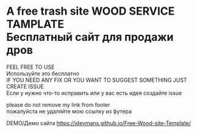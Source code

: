 # A free trash site WOOD SERVICE TAMPLATE <br> Бесплатный сайт для продажи дров
FEEL FREE TO USE <br> Используйте это бесплатно <br>
IF YOU NEED ANY FIX OR YOU WANT TO SUGGEST SOMETHING JUST CREATE ISSUE <br> Если у нужно что-то исправить или у вас есть идея создайте issue

please do not remove my link from footer<br>
пожалуйста не удаляйте мою ссылку из футера

DEMO/Демо сайта https://idevmans.github.io/Free-Wood-site-Template/
